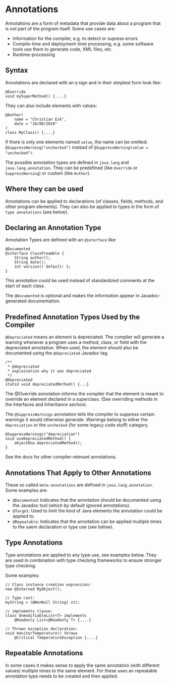 # Annotations

Annotations are a form of metadata that provide data about a program that is not part of the program itself. Some use cases are:
* Information for the compiler, e.g. to detect or supress errors
* Compile-time and deployment-time processing, e.g. some software tools use them to generate code, XML files, etc.
* Runtime-processing

## Syntax

Annotations are declared with an `@` sign and in their simplest form look like:

```
@Override
void mySuperMethod() {....}
```

They can also include elements with values:
```
@Author(
    name = "Christian Eik",
    date = "10/08/2018"
)
class MyClass() {....}
```

If there is only one elements named `value`, the name can be omitted: `@SuppressWarning("unchecked")` instead of `@SuppressWarning(value = "unchecked")`.

The possible annotation types are defined in `java.lang` and `java.lang.annotation`. They can be predefined (like `Override` or `SuppressWarning`) or custom (like `Author`).

## Where they can be used

Annotations can be applied to declarations (of classes, fields, methods, and other program elements). They can also be applied to types in the form of `type annotations` (see below).

## Declaring an Annotation Type

Annotation Types are defined with an `@interface` like:
```
@Documented
@interface ClassPreamble {
    String author();
    String date();
    int version() default: 1;
}
```
This annotation could be used instead of standardized comments at the start of each class.

The `@Documented` is optional and makes the information appear in Javadoc-generated documentation.

## Predefined Annotation Types Used by the Compiler

`@Depreciated` means an element is depreciated. The compiler will generate a warning whenever a program uses a method, class, or field with the depreciated annotation. When used, the element should also be documented using the `@depreciated` Javadoc tag.
```
/**
 * @depreciated
 * explaination why it was depreciated
 */
@Depreciated
statid void depreciatedMethod() {...}
```

The @Override annotation informs the compiler that the element is meant to override an element declared in a superclass. (See overriding methods in the Interfaces and Inheritance section).

The `@SuppressWarnings` annotation tells the compiler to suppress certain warnings it would otherwise generate. Warnings belong to either the `depreciation` or the `unchecked` (for some legacy code stuff) category.
```
@SuppressWarnings("depreciation")
void useDepreciatedMethod() {
    objectOne.depreciatedMethod();
}
```

See the docs for other compiler-relevant annotations.

## Annotations That Apply to Other Annotations

These so called `meta-annotations` are defined in `java.lang.annotation`. Some examples are:
- `@Documented`: Indicates that the annotation should be documented using the Javadoc tool (which by default ignored annotations).
- `@Target`: Used to limit the kind of Java elements the annotation could be applied to.
- `@Repeatable`: Indicates that the annotation can be applied multiple times to the saem declaration or type use (see below).

## Type Annotations

Type annotations are applied to any type use, see examples below. They are used in combination with type checking frameworks to ensure stronger type checking.

Some examples:
```
// Class instance creation expression:
new @Interned MyObject();

// Type cast:
myString = (@NonNull String) str;

// implements clause:
class UnmodifiableList<T> implements
    @Readonly List<@Readonly T> {....}

// Thrown exception declaration:
void monitorTemperature() throws
    @Critical TemperatureException {....}
```

## Repeatable Annotations

In some cases it makes sense to apply the same annotation (with different values) multiple times to the same element. For these uses an repeatable annotation type needs to be created and then applied.